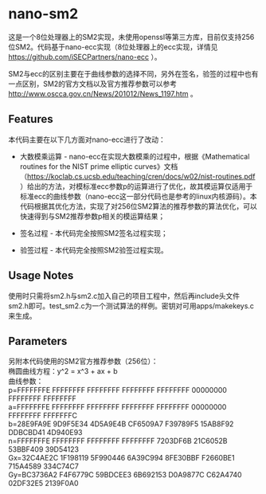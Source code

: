 nano-sm2
========

这是一个8位处理器上的SM2实现，未使用openssl等第三方库，目前仅支持256位SM2。代码基于nano-ecc实现（8位处理器上的ecc实现，详情见 https://github.com/iSECPartners/nano-ecc ）。

SM2与ecc的区别主要在于曲线参数的选择不同，另外在签名，验签的过程中也有一点区别，SM2的官方文档以及官方推荐参数可以参考 http://www.oscca.gov.cn/News/201012/News_1197.htm 。

Features
--------

本代码主要在以下几方面对nano-ecc进行了改动：

 * 大数模乘运算 - nano-ecc在实现大数模乘的过程中，根据《Mathematical routines for the NIST prime elliptic curves》文档（https://koclab.cs.ucsb.edu/teaching/cren/docs/w02/nist-routines.pdf ）给出的方法，对模标准ecc参数p的运算进行了优化，故其模运算仅适用于标准ecc的曲线参数（nano-ecc这一部分代码也是参考的linux内核源码）。本代码根据其优化方法，实现了对256位SM2算法的推荐参数的算法优化，可以快速得到与SM2推荐参数p相关的模运算结果；

 * 签名过程 - 本代码完全按照SM2签名过程实现；

 * 验签过程 - 本代码完全按照SM2验签过程实现。

Usage Notes
-----------

使用时只需将sm2.h与sm2.c加入自己的项目工程中，然后再include头文件sm2.h即可。test_sm2.c为一个测试算法的样例。密钥对可用apps/makekeys.c来生成。

Parameters
-----------

另附本代码使用的SM2官方推荐参数（256位）：  
椭圆曲线方程：y^2 = x^3 + ax + b  
曲线参数：  
p=FFFFFFFE FFFFFFFF FFFFFFFF FFFFFFFF FFFFFFFF 00000000 FFFFFFFF FFFFFFFF  
a=FFFFFFFE FFFFFFFF FFFFFFFF FFFFFFFF FFFFFFFF 00000000 FFFFFFFF FFFFFFFC  
b=28E9FA9E 9D9F5E34 4D5A9E4B CF6509A7 F39789F5 15AB8F92 DDBCBD41 4D940E93  
n=FFFFFFFE FFFFFFFF FFFFFFFF FFFFFFFF 7203DF6B 21C6052B 53BBF409 39D54123  
Gx=32C4AE2C 1F198119 5F990446 6A39C994 8FE30BBF F2660BE1 715A4589 334C74C7  
Gy=BC3736A2 F4F6779C 59BDCEE3 6B692153 D0A9877C C62A4740 02DF32E5 2139F0A0  

